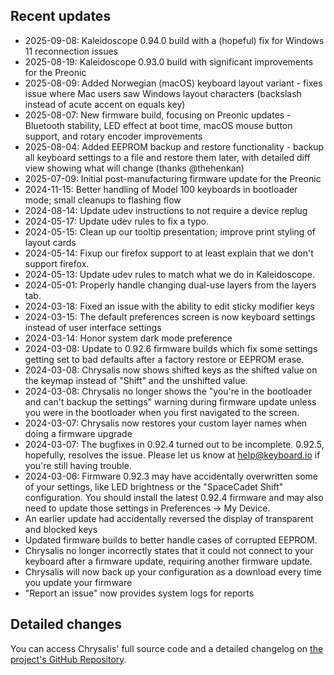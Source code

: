 ## Recent updates
- 2025-09-08: Kaleidoscope 0.94.0 build with a (hopeful) fix for Windows 11 reconnection issues
- 2025-08-19: Kaleidoscope 0.93.0 build with significant improvements for the Preonic
- 2025-08-09: Added Norwegian (macOS) keyboard layout variant - fixes issue where Mac users saw Windows layout characters (backslash instead of acute accent on equals key)
- 2025-08-07: New firmware build, focusing on Preonic updates - Bluetooth stability, LED effect at boot time, macOS mouse button support, and rotary encoder improvements
- 2025-08-04: Added EEPROM backup and restore functionality - backup all keyboard settings to a file and restore them later, with detailed diff view showing what will change (thanks @thehenkan)
- 2025-07-09: Initial post-manufacturing firmware update for the Preonic
- 2024-11-15: Better handling of Model 100 keyboards in bootloader mode; small cleanups to flashing flow
- 2024-08-14: Update udev instructions to not require a device replug
- 2024-05-17: Update udev rules to fix a typo.
- 2024-05-15: Clean up our tooltip presentation; improve print styling of layout cards
- 2024-05-14: Fixup our firefox support to at least explain that we don't support firefox.
- 2024-05-13: Update udev rules to match what we do in Kaleidoscope.
- 2024-05-01: Properly handle changing dual-use layers from the layers tab.
- 2024-03-18: Fixed an issue with the ability to edit sticky modifier keys
- 2024-03-15: The default preferences screen is now keyboard settings instead of user interface settings
- 2024-03-14: Honor system dark mode preference
- 2024-03-08: Update to 0.92.6 firmware builds which fix some settings getting set to bad defaults after a factory
  restore or EEPROM erase.
- 2024-03-08: Chrysalis now shows shifted keys as the shifted value on the keymap instead of "Shift" and the unshifted
  value.
- 2024-03-08: Chrysalis no longer shows the "you're in the bootloader and can't backup the settings" warning during
  firmware update unless you were in the bootloader when you first navigated to the screen.
- 2024-03-07: Chrysalis now restores your custom layer names when doing a firmware upgrade
- 2024-03-07: The bugfixes in 0.92.4 turned out to be incomplete. 0.92.5, hopefully, resolves the issue. Please let us
  know at help@keyboard.io if you're still having trouble.
- 2024-03-06: Firmware 0.92.3 may have accidentally overwritten some of your settings, like LED brightness or the
  "SpaceCadet Shift" configuration. You should install the latest 0.92.4 firmware and may also need to update those
  settings in Preferences -> My Device.
- An earlier update had accidentally reversed the display of transparent and blocked keys
- Updated firmware builds to better handle cases of corrupted EEPROM.
- Chrysalis no longer incorrectly states that it could not connect to your keyboard after a firmware update, requiring
  another firmware update.
- Chrysalis will now back up your configuration as a download every time you update your firmware
- "Report an issue" now provides system logs for reports

## Detailed changes

You can access Chrysalis' full source code and a detailed changelog on [the project's GitHub Repository](https://github.com/keyboardio/chrysalis).
